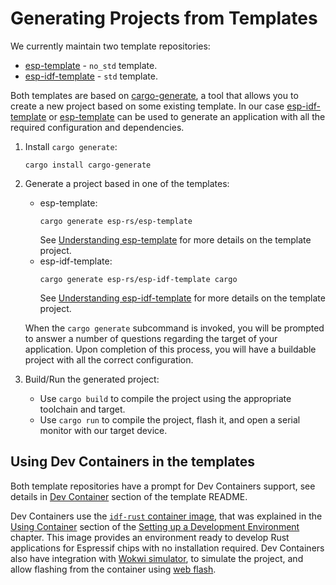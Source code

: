 # Generating Projects from Templates

We currently maintain two template repositories:
- [esp-template] - `no_std` template.
- [esp-idf-template] - `std` template.

Both templates are based on [cargo-generate], a tool that allows you to create a new project based on some existing template. In our case [esp-idf-template] or [esp-template] can be used to generate an application with all the required configuration and dependencies.

1. Install `cargo generate`:
    ```shell
    cargo install cargo-generate
    ```
2. Generate a project based in one of the templates:
    - esp-template:
        ```shell
        cargo generate esp-rs/esp-template
        ```
        See [Understanding esp-template] for more details on the template project.
    - esp-idf-template:
        ```shell
        cargo generate esp-rs/esp-idf-template cargo
        ```
        See [Understanding esp-idf-template] for more details on the template project.

    When the `cargo generate` subcommand is invoked, you will be prompted to answer a number of questions regarding the target of your application. Upon completion of this process, you will have a buildable project with all the correct configuration.

3. Build/Run the generated project:
   - Use `cargo build` to compile the project using the appropriate toolchain and target.
   - Use `cargo run` to compile the project, flash it, and open a serial monitor with our target device.

## Using Dev Containers in the templates

Both template repositories have a prompt for Dev Containers support, see details in [Dev Container] section of the template README.

Dev Containers use the [`idf-rust` container image], that was explained in the [Using Container] section of the [Setting up a Development Environment] chapter. This image provides an environment ready to develop Rust applications for Espressif chips with no installation required. Dev Containers also have integration with [Wokwi simulator], to simulate the project, and allow flashing from the container using [web flash].

[cargo-generate]: https://github.com/cargo-generate/cargo-generate
[esp-idf-template]: https://github.com/esp-rs/esp-idf-template
[esp-template]: https://github.com/esp-rs/esp-template
[Using Container]: ../../installation/index.md#using-containers
[Wokwi simulator]: https://wokwi.com/
[web flash]: https://github.com/bjoernQ/esp-web-flash-server
[Dev Container]: https://github.com/esp-rs/esp-template/tree/main/docs#dev-containers
[Understanding esp-template]: ./esp-template.md
[Understanding esp-idf-template]: ./esp-idf-template.md
[`idf-rust` container image]: https://hub.docker.com/r/espressif/idf-rust/tags
[Setting up a Development Environment]: ../../installation/index.md
